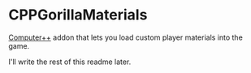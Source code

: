 # CPPGorillaMaterials

[Computer++](https://github.com/KyleTheScientist/ComputerPlusPlus/) addon that lets you load custom player materials into the game.

I'll write the rest of this readme later.
